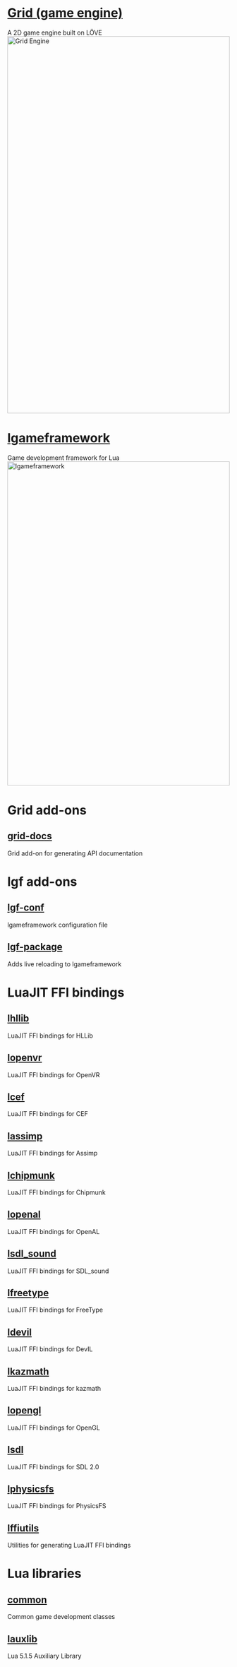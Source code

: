 # [Grid (game engine)](http://www.planimeter.org/grid-sdk/)
A 2D game engine built on LÖVE
<a href="http://www.andrewmcwatters.com/images/grid_engine.png">
  <img src="http://www.andrewmcwatters.com/images/grid_engine.png"
       alt="Grid Engine"
       width="100%"
       style="max-width: 1392px; max-height: 854px">
</a>

# [lgameframework](https://github.com/Planimeter/lgameframework)
Game development framework for Lua
<a href="http://www.andrewmcwatters.com/images/lgameframework.png">
  <img src="http://www.andrewmcwatters.com/images/lgameframework.png"
       alt="lgameframework"
       width="100%"
       style="max-width: 912px; max-height: 734px">
</a>

# Grid add-ons
## [grid-docs](https://github.com/Planimeter/grid-docs)
Grid add-on for generating API documentation

# lgf add-ons
## [lgf-conf](https://github.com/Planimeter/lgf-conf)
lgameframework configuration file
## [lgf-package](https://github.com/Planimeter/lgf-package)
Adds live reloading to lgameframework

# LuaJIT FFI bindings
## [lhllib](https://github.com/Planimeter/lhllib)
LuaJIT FFI bindings for HLLib
## [lopenvr](https://github.com/Planimeter/lopenvr)
LuaJIT FFI bindings for OpenVR
## [lcef](https://github.com/Planimeter/lcef)
LuaJIT FFI bindings for CEF
## [lassimp](https://github.com/Planimeter/lassimp)
LuaJIT FFI bindings for Assimp
## [lchipmunk](https://github.com/Planimeter/lchipmunk)
LuaJIT FFI bindings for Chipmunk
## [lopenal](https://github.com/Planimeter/lopenal)
LuaJIT FFI bindings for OpenAL
## [lsdl_sound](https://github.com/Planimeter/lsdl_sound)
LuaJIT FFI bindings for SDL_sound
## [lfreetype](https://github.com/Planimeter/lfreetype)
LuaJIT FFI bindings for FreeType
## [ldevil](https://github.com/Planimeter/ldevil)
LuaJIT FFI bindings for DevIL
## [lkazmath](https://github.com/Planimeter/lkazmath)
LuaJIT FFI bindings for kazmath
## [lopengl](https://github.com/Planimeter/lopengl)
LuaJIT FFI bindings for OpenGL
## [lsdl](https://github.com/Planimeter/lsdl)
LuaJIT FFI bindings for SDL 2.0
## [lphysicsfs](https://github.com/Planimeter/lphysicsfs)
LuaJIT FFI bindings for PhysicsFS
## [lffiutils](https://github.com/Planimeter/lffiutils)
Utilities for generating LuaJIT FFI bindings

# Lua libraries
## [common](https://github.com/Planimeter/common)
Common game development classes
## [lauxlib](https://github.com/Planimeter/lauxlib)
Lua 5.1.5 Auxiliary Library
